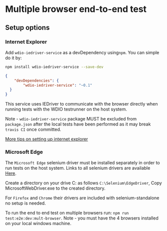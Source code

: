 # Multiple browser end-to-end test

## Setup options

### Internet Explorer

Add `wdio-iedriver-service` as a devDependency using`npm`.
You can simple do it by:

```bash
npm install wdio-iedriver-service --save-dev
```
```json
{
    "devDependencies": {
        "wdio-iedriver-service": "~0.1"
  }
}
```
This service uses IEDriver to communicate with the browser directly when running tests with the WDIO testrunner on the host system.

Note - `wdio-iedriver-service` package MUST be excluded from `package.json` after the local tests have been performed as it may break `travis CI` once committed.

[More tips on setting up internet explorer](https://heliumhq.com/docs/internet_explorer)

### Microsoft Edge

The `Microsoft Edge` selenium driver must be installed separately in order to run tests on the host system. Links to all selenium drivers are available [Here](http://docs.seleniumhq.org/download/).

Create a directory on your drive C: as follows `C:\Selenium\EdgeDriver`,
Copy MicrosoftWebDriver.exe to the created directory.

For `Firefox` and `Chrome` their drivers are included with selenium-standalone no setup is needed.

To run the end to end test on multiple browsers run: 
    `npm run test:e2e:dev:mult-browser`.
Note - you must have the 4 browsers installed on your local windows machine.

